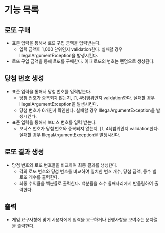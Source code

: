 # 기능 목록

## 로또 구매
- 표준 입력을 통해서 로또 구입 금액을 입력받는다.
  - 입력 금액이 1,000 단위인지 validation한다. 실패할 경우 IllegalArgumentException을 발생시킨다.
- 로또 구입 금액을 통해 로또를 구매한다. 이때 로또의 번호는 랜덤으로 생성된다.

## 당첨 번호 생성
- 표준 입력을 통해서 당첨 번호를 입력받는다.
  - 당첨 번호가 중복되지 않는지, [1, 45]범위인지 validation한다. 실패할 경우 IllegalArgumentException을 발생시킨다.
  - 당첨 번호가 6개인지 확인한다. 실패할 경우 IllegalArgumentException을 발생시킨다.
- 표준 입력을 통해서 보너스 번호를 입력 받는다.
  - 보너스 번호가 당첨 번호와 중복되지 않는지, [1, 45]범위인지 validation한다. 실패할 경우 IllegalArgumentException을 발생시킨다.

## 로또 결과 생성
- 당첨 번호와 로또 번호들을 비교하여 최종 결과를 생성한다.
  - 각의 로또 번호와 당첨 번호를 비교하여 일치한 번호 개수, 당첨 금액, 등수 별 로또 개수를 출력한다.
  - 최종 수익율을 백분률로 출력한다. 백분율을 소수 둘째자리에서 반올림하여 출력한다.

## 출력
- 게임 요구사항에 맞게 사용자에게 입력을 요구하거나 진행사항을 보여주는 문자열을 출력한다.